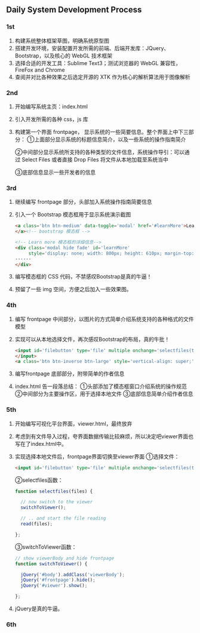 ## Daily System Development Process

### 1st

1. 构建系统整体框架草图，明确系统原型图
2. 搭建开发环境，安装配置开发所需的前端、后端开发库：JQuery、Bootstrap，以及核心的 WebGL 技术框架
3. 选择合适的开发工具：Sublime Text3；测试浏览器的 WebGL 兼容性，FireFox and Chrome
4. 查阅并对比各种效果之后选定开源的 XTK 作为核心的解析算法用于图像解析



### 2nd

1. 开始编写系统主页：index.html

2. 引入开发所需的各种 css，js 库

3. 构建第一个界面 frontpage， 显示系统的一些简要信息。整个界面上中下三部分：
   ①上面部分显示系统的标题信息简介，以及一些系统的操作指南简介

   ②中间部分显示系统所支持的各种类型的文件信息，系统操作导引：可以通过 Select Files 或者直接 Drop Files 将文件从本地加载至系统当中

   ③底部信息显示一些开发者的信息

   

### 3rd

1. 继续编写 frontpage 部分，头部加入系统操作指南简要信息

2. 引入一个 Bootstrap 模态框用于显示系统演示截图

   ```html
   <a class='btn btn-medium' data-toggle='modal' href='#learnMore'>Learn more &raquo;
   </a><!-- bootstrap 模态框 -->
   
   <!-- Learn more 模态框的详细信息-->
   <div class='modal hide fade' id='learnMore'
        style='display: none; width: 800px; height: 610px; margin-top: -305px; margin-left: -400px;'>
   ······
   </div>
   ```

3. 编写模态框的 CSS 代码，不禁感叹Bootstrap是真的牛逼！

4. 预留了一些 img 空间，方便之后加入一些效果图。



### 4th

1. 编写 frontpage 中间部分，以图片的方式简单介绍系统支持的各种格式的文件模型

2. 实现可以从本地选择文件，再次感叹Bootstrap的布局，真的牛批！

   ```html
   <input id='filebutton' type='file' multiple onchange='selectfiles(this.files)' style='display: none;'>
   </input>
   <a class='btn btn-inverse btn-large' style='vertical-align: super;' onclick='javascript:document.getElementById("filebutton").click();'>Selectfiles</a>
   ```

3. 编写frontpage 底部部分，附带简单的作者信息

4. index.html 告一段落总结：
   ①头部添加了模态框窗口介绍系统的操作规范
   ②中间部分为主要操作区，用于选择本地文件
   ③底部信息简单介绍作者信息



### 5th

1. 开始编写可视化平台界面，viewer.html，最终放弃

2. 考虑到有文件导入过程，夸界面数据传输比较麻烦，所以决定吧viewer界面也写在了index.html中。

3. 实现选择本地文件后，frontpage界面切换至viewer界面
   ①选择文件：

   ```html
   <input id='filebutton' type='file' multiple onchange='selectfiles(this.files)' style='display: none;'>
   ```

   ②selectfiles函数：

   ```js
   function selectfiles(files) {
   
     // now switch to the viewer
     switchToViewer();
   
     // .. and start the file reading
     read(files);
   
   };
   ```

   ③switchToViewer函数：

   ```js
   // show viewerBody and hide frontpage
   function switchToViewer() {
   
     jQuery('#body').addClass('viewerBody');
     jQuery('#frontpage').hide();
     jQuery('#viewer').show();
   
   };
   ```

4. jQuery是真的牛逼。



### 6th

